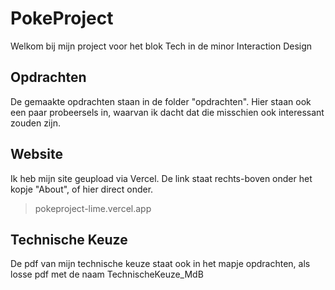 # PokeProject

Welkom bij mijn project voor het blok Tech in de minor Interaction Design

## Opdrachten

De gemaakte opdrachten staan in de folder "opdrachten". Hier staan ook een paar probeersels in, waarvan ik dacht dat die misschien ook interessant zouden zijn.

## Website

Ik heb mijn site geupload via Vercel. De link staat rechts-boven onder het kopje "About", of hier direct onder.

> pokeproject-lime.vercel.app


## Technische Keuze

De pdf van mijn technische keuze staat ook in het mapje opdrachten, als losse pdf met de naam TechnischeKeuze_MdB
